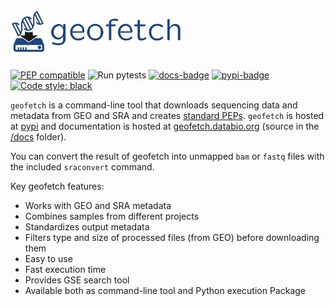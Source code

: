 # <img src="docs/img/geofetch_logo.svg" alt="geofetch logo" height="70">

[![PEP compatible](http://pepkit.github.io/img/PEP-compatible-green.svg)](http://pepkit.github.io)
![Run pytests](https://github.com/pepkit/geofetch/workflows/Run%20pytests/badge.svg)
[![docs-badge](https://readthedocs.org/projects/geofetch/badge/?version=latest)](http://geofetch.databio.org/en/latest/)
[![pypi-badge](https://img.shields.io/pypi/v/geofetch)](https://pypi.org/project/geofetch)
[![Code style: black](https://img.shields.io/badge/code%20style-black-000000.svg)](https://github.com/psf/black)

`geofetch` is a command-line tool that downloads sequencing data and metadata from GEO and SRA and creates [standard PEPs](http://pep.databio.org/). `geofetch` is hosted at [pypi](https://pypi.org/project/geofetch/) and documentation is hosted at [geofetch.databio.org](http://geofetch.databio.org) (source in the [/docs](/docs) folder).

You can convert the result of geofetch into unmapped `bam` or `fastq` files with the included `sraconvert` command.

Key geofetch features:

- Works with GEO and SRA metadata
- Combines samples from different projects
- Standardizes output metadata
- Filters type and size of processed files (from GEO) before downloading them
- Easy to use
- Fast execution time
- Provides GSE search tool
- Available both as command-line tool and Python execution Package

